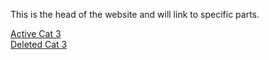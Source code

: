 This is the head of the website and will link to specific parts.

[Active Cat 3](/Cat+3/Active)                                                             
[Deleted Cat 3](/Cat+3/Deleted)
